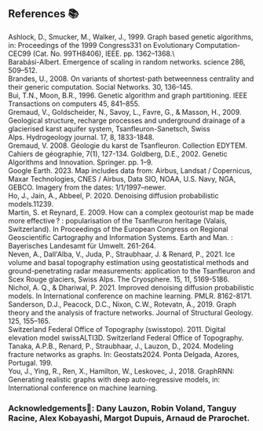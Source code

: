## References 📚

Ashlock, D., Smucker, M., Walker, J., 1999. Graph based genetic algorithms, in: Proceedings of the 1999 Congress331 on Evolutionary Computation-CEC99 (Cat. No. 99TH8406), IEEE. pp. 1362–1368.\  
Barabási-Albert. Emergence of scaling in random networks. science 286, 509–512.\
Brandes, U., 2008. On variants of shortest-path betweenness centrality and their generic computation. Social Networks. 30, 136–145.\
Bui, T.N., Moon, B.R., 1996. Genetic algorithm and graph partitioning. IEEE Transactions on computers 45, 841–855.\
Gremaud, V., Goldscheider, N., Savoy, L., Favre, G., & Masson, H., 2009. Geological structure, recharge processes and underground drainage of a glacierised karst aquifer system, 	Tsanfleuron-Sanetsch, Swiss Alps. Hydrogeology journal. 17, 8, 1833-1848.\
Gremaud, V. 2008. Géologie du karst de Tsanfleuron. Collection EDYTEM. Cahiers de géographie, 7(1), 127-134.
Goldberg, D.E., 2002. Genetic Algorithms and Innovation. Springer. pp. 1–9.\
Google Earth. 2023. Map includes data from: Airbus, Landsat / Copernicus, Maxar Technologies, CNES / Airbus, Data SIO, NOAA, U.S. Navy, NGA, GEBCO. Imagery from the dates: 1/1/1997–newer.\
Ho, J., Jain, A., Abbeel, P. 2020. Denoising diffusion probabilistic models.11239.\
Martin, S. et Reynard, E. 2009. How can a complex geotourist map be made more effective ? : popularisation of the Tsanfleuron heritage (Valais, Switzerland). In Proceedings of the European Congress on Regional Geoscientific Cartography and Information Systems. Earth and Man. : Bayerisches Landesamt für Umwelt. 261-264.\
Neven, A., Dall'Alba, V., Juda, P., Straubhaar, J. & Renard, P., 2021. Ice volume and basal topography estimation using geostatistical methods and ground-penetrating radar measurements: application to the Tsanfleuron and Scex Rouge glaciers, Swiss Alps. The Cryosphere. 15, 11, 5169-5186.\
Nichol, A. Q., & Dhariwal, P. 2021. Improved denoising diffusion probabilistic models. In International conference on machine learning. PMLR. 8162-8171.\
Sanderson, D.J., Peacock, D.C., Nixon, C.W., Rotevatn, A., 2019. Graph theory and the analysis of fracture networks. Journal of Structural Geology. 125, 155–165.\
Switzerland Federal Office of Topography (swisstopo). 2011. Digital elevation model swissALTI3D. Switzerland Federal Office of Topography.\
Tanaka, A.P.B., Renard, P., Straubhaar, J., Lauzon, D., 2024. Modeling fracture networks as graphs. In: Geostats2024. Ponta Delgada, Azores, Portugal. 199.\
You, J., Ying, R., Ren, X., Hamilton, W., Leskovec, J., 2018. GraphRNN: Generating realistic graphs with deep auto-regressive models, in: International conference on machine learning.

### Acknowledgements🙏: Dany Lauzon, Robin Voland, Tanguy Racine, Alex Kobayashi, Margot Dupuis, Arnaud de Prarochet.
